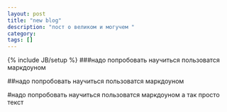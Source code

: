 ```yaml
---
layout: post
title: "new blog"
description: "пост о великом и могучем "
category: 
tags: []
---
```

{% include JB/setup %}
###надо попробовать научиться пользоватся маркдоуном 


##надо попробовать научиться пользоватся маркдоуном 

#надо попробовать научиться пользоватся маркдоуном 
а так просто текст 